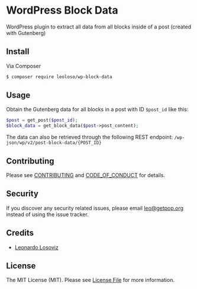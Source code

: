 # WordPress Block Data

<!--
[![Latest Version on Packagist][ico-version]][link-packagist]
[![Software License][ico-license]](LICENSE.md)
[![Build Status][ico-travis]][link-travis]
[![Coverage Status][ico-scrutinizer]][link-scrutinizer]
[![Quality Score][ico-code-quality]][link-code-quality]
[![Total Downloads][ico-downloads]][link-downloads]
-->

WordPress plugin to extract all data from all blocks inside of a post (created with Gutenberg)

## Install

Via Composer

``` bash
$ composer require leoloso/wp-block-data
```

## Usage

Obtain the Gutenberg data for all blocks in a post with ID `$post_id` like this:

```php
$post = get_post($post_id);
$block_data = get_block_data($post->post_content);
```

The data can also be retrieved through the following REST endpoint: `/wp-json/wp/v2/post-block-data/{POST_ID}`

## Contributing

Please see [CONTRIBUTING](CONTRIBUTING.md) and [CODE_OF_CONDUCT](CODE_OF_CONDUCT.md) for details.

## Security

If you discover any security related issues, please email leo@getpop.org instead of using the issue tracker.

## Credits

- [Leonardo Losoviz][link-author]

## License

The MIT License (MIT). Please see [License File](LICENSE.md) for more information.

<!--
[ico-version]: https://img.shields.io/packagist/v/leoloso/wp-block-data.svg?style=flat-square
[ico-license]: https://img.shields.io/badge/license-MIT-brightgreen.svg?style=flat-square
[ico-travis]: https://img.shields.io/travis/leoloso/wp-block-data/master.svg?style=flat-square
[ico-scrutinizer]: https://img.shields.io/scrutinizer/coverage/g/leoloso/wp-block-data.svg?style=flat-square
[ico-code-quality]: https://img.shields.io/scrutinizer/g/leoloso/wp-block-data.svg?style=flat-square
[ico-downloads]: https://img.shields.io/packagist/dt/leoloso/wp-block-data.svg?style=flat-square

[link-packagist]: https://packagist.org/packages/leoloso/wp-block-data
[link-travis]: https://travis-ci.org/leoloso/wp-block-data
[link-scrutinizer]: https://scrutinizer-ci.com/g/leoloso/wp-block-data/code-structure
[link-code-quality]: https://scrutinizer-ci.com/g/leoloso/wp-block-data
[link-downloads]: https://packagist.org/packages/leoloso/wp-block-data
[link-contributors]: ../../contributors
-->
[link-author]: https://github.com/leoloso
